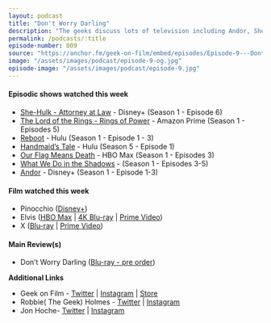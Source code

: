 ```yaml
---
layout: podcast
title: "Don't Worry Darling"
description: "The geeks discuss lots of television including Andor, She-Hulk, Rings of Power, Handmaid's Tale and more and a few films Pinnochio, X and Elvis before the main review of Don't Worry Darling."
permalink: /podcasts/:title
episode-number: 009
source: "https://anchor.fm/geek-on-film/embed/episodes/Episode-9---Dont-Worry-Darling-92522-e1ocq78"
image: "/assets/images/podcast/episode-9-og.jpg"
episode-image: "/assets/images/podcast/episode-9.jpg"
---
```

<h4><strong>Episodic shows watched this week</strong></h4>
<ul>
 <li><a href="https://disneyplusoriginals.disney.com/show/she-hulk"><u>She-Hulk - Attorney at Law</u></a> - Disney+ (Season 1 - Episode 6)</li>
 <li><a href="https://amzn.to/3RFOyrJ"><u>The Lord of the Rings - Rings of Power</u></a> - Amazon Prime (Season 1 - Episodes 5)</li>
 <li><a href="https://www.hulu.com/series/reboot-e8c26c94-e813-4160-b36e-1b367ebcebe8?cmp=17721&amp;utm_focus=&amp;utm_target=&amp;utm_funnel=&amp;cmp=11932&amp;utm_source=google&amp;utm_medium=SEM&amp;utm_campaign=CM_SEM_Various+Niche+Originals&amp;utm_term=&amp;gclid=CjwKCAjw-L-ZBhB4EiwA76YzOeMX84OEW6yJGgG2TcC9MXDcPtBpCLMTB_hjjxDfA7EUX7ygFvXJkRoC1CIQAvD_BwE&amp;gclsrc=aw.ds"><u>Reboot</u></a> - Hulu (Season 1 - Episode 1 - 3)</li>
 <li><a href="https://www.hulu.com/series/the-handmaids-tale-565d8976-9d26-4e63-866c-40f8a137ce5f"><u>Handmaid’s Tale</u></a> - Hulu (Season 5 - Episode 1)</li>
 <li><a href="https://www.hbomax.com/series/urn:hbo:series:GYf3LzwJV98JifQEAAAAO"><u>Our Flag Means Death</u></a> - HBO Max (Season 1 - Episodes 3)</li>
 <li><a href="https://www.hulu.com/series/what-we-do-in-the-shadows-0b10c46a-12f0-4357-8a00-547057b49bac"><u>What We Do in the Shadows</u></a> - (Season 1 - Episodes 3-5)</li>
  <li><a href="https://www.disneyplus.com/series/andor/3xsQKWG00GL5"><u>Andor</u></a> - Disney+ (Season 1 - Episode 1-3)</li>
</ul>
<h4><strong>Film watched this week</strong></h4>
<ul>
  <li>Pinocchio (<a href="https://www.disneyplus.com/movies/pinocchio/5fzcpc295rQn"><u>Disney+</u></a>)</li>
  <li>Elvis (<a href="https://www.hbomax.com/feature/urn:hbo:feature:GYuwmqAnwQZa8kAEAAAE-"><u>HBO Max</u></a> | <a href="https://amzn.to/3BNC0bg"><u>4K Blu-ray</u></a> | <a href="https://amzn.to/3dCIj9O"><u>Prime Video</u></a>)</li>
  <li>X (<a href="https://amzn.to/3LFkjzj"><u>Blu-ray</u></a> | <a href="https://amzn.to/3BNChLk"><u>Prime Video</u></a>)</li>
</ul>
<h4><strong>Main Review(s)</strong></h4>
<ul>
  <li>Don’t Worry Darling (<a href="https://amzn.to/3r7QlKI"><u>Blu-ray - pre order</u></a>)<br>
</li>
</ul>
<p><strong>Additional Links</strong></p>
<ul>
  <li>Geek on Film - <a href="https://twitter.com/geekonfilmcom"><u>Twitter</u></a> | <a href="https://www.instagram.com/geekonfilmcom/"><u>Instagram</u></a> | <a href="https://www.geekonfilm.shop/"><u>Store</u></a></li>
  <li>Robbie( The Geek) Holmes - <a href="https://twitter.com/robbiethegeek"><u>Twitter</u></a> | <a href="https://www.instagram.com/robbiethegeek/"><u>Instagram</u></a></li>
  <li>Jon Hoche- <a href="https://twitter.com/JonHoche"><u>Twitter</u></a> | <a href="https://www.instagram.com/jonhoche/"><u>Instagram</u></a></li>
</ul>